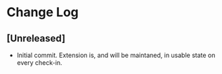 # Change Log

## [Unreleased]

- Initial commit. Extension is, and will be maintaned, in usable state on every check-in.
  